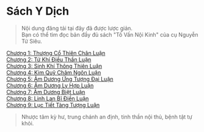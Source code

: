 # Sách Y Dịch

> Nội dung đăng tải tại đây đã được lược giản.  
> Bạn có thể tìm đọc bản đầy đủ sách "Tố Vấn Nội Kinh" của cụ Nguyễn Tử Siêu.

[Chương 1: Thượng Cổ Thiên Chân Luận](https://github.com/semiarthanoian/sach-y-dich/blob/master/contents/01-thuong-co-thien-chan-luan.md)  
[Chương 2: Tứ Khí Điều Thần Luận](https://github.com/semiarthanoian/sach-y-dich/blob/master/contents/02-tu-khi-dieu-than-luan.md)  
[Chương 3: Sinh Khí Thông Thiên Luận](https://github.com/semiarthanoian/sach-y-dich/blob/master/contents/03-sinh-khi-thong-thien-luan.md)  
[Chương 4: Kim Quỹ Châm Ngôn Luận](https://github.com/semiarthanoian/sach-y-dich/blob/master/contents/04-kim-quy-cham-ngon-luan.md)  
[Chương 5: Âm Dương Ứng Tượng Đại Luận](https://github.com/semiarthanoian/sach-y-dich/blob/master/contents/05-am-duong-ung-tuong-dai-luan.md)  
[Chương 6: Âm Dương Ly Hợp Luận](https://github.com/semiarthanoian/sach-y-dich/blob/master/contents/06-am-duong-ly-hop-luan.md)  
[Chương 7: Âm Dương Biệt Luận](https://github.com/semiarthanoian/sach-y-dich/blob/master/contents/07-am-duong-biet-luan.md)  
[Chương 8: Linh Lan Bĩ Điền Luận](https://github.com/semiarthanoian/sach-y-dich/blob/master/contents/08-linh-lan-bi-dien-luan.md)  
[Chương 9: Lục Tiết Tàng Tượng Luận](https://github.com/semiarthanoian/sach-y-dich/blob/master/contents/09-luc-tiet-tang-tuong-luan.md)  

> Nhược tâm kỳ hư, trung chánh an định, tinh thần nội thủ, bệnh tật tự khỏi.
